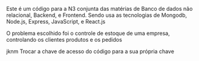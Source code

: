 Este é um código para a N3 conjunta das matérias de Banco de dados não relacional, Backend, e Frontend.
Sendo usa as tecnologias de Mongodb, Node.js,  Express,  JavaScript, e React.js

O problema escolhido foi o controle de estoque de uma empresa, controlando os clientes produtos e os pedidos
 
jknm
Trocar a chave de acesso do código para a sua própria chave 
